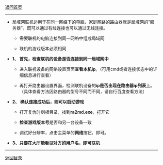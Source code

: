[返回首页](./Home)

***

* 局域网联机适用于在同一网络下的电脑，家庭网路的路由器就是局域网的“服务器”。既可以通过有线连接也可以通过无线连接。

  - 需要联机的电脑连接到同一网络中组成局域网

  - 联机的游戏版本必须相同

* **1、 首先，检查联机的设备是否连接到同一局域网中**

  - 进入联机设备的网络设置页面**查看本机ip**。（可用cmd或者连接状态中的详细信息进行查看）

  - 再打开路由器设置界面，检测联机设备的**ip是否出现在路由器ip列表**上。（具体查看方法因路由器的型号不同而不同，请自行百度查看方法）

* **2、 确认连接成功后，则可以启动游戏**

  - 打开复仇时刻根目录，找到**ra2md.exe**，打开它

  - **检查游戏版本号**是否和另一台设备一致

  - 调试好分辨率，点击主菜单的**网络**按钮，即可。

* **3、只要在大厅能看见对方的用户名，即可联机**



***
[返回目录](./常见问题指南)
